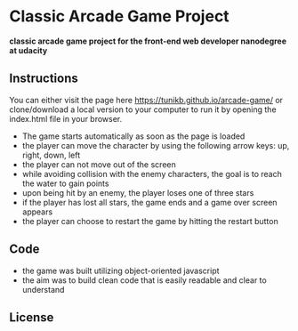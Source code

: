 # Classic Arcade Game Project
**classic arcade game project for the front-end web developer nanodegree at udacity**

## Instructions

You can either visit the page here https://tunikb.github.io/arcade-game/ or clone/download a local version to your computer to run it by opening the index.html file in your browser. 

* The game starts automatically as soon as the page is loaded
* the player can move the character by using the following arrow keys: up, right, down, left
* the player can not move out of the screen
* while avoiding collision with the enemy characters, the goal is to reach the water to gain points
* upon being hit by an enemy, the player loses one of three stars
* if the player has lost all stars, the game ends and a game over screen appears
* the player can choose to restart the game by hitting the restart button


## Code

* the game was built utilizing object-oriented javascript
* the aim was to build clean code that is easily readable and clear to understand

## License
